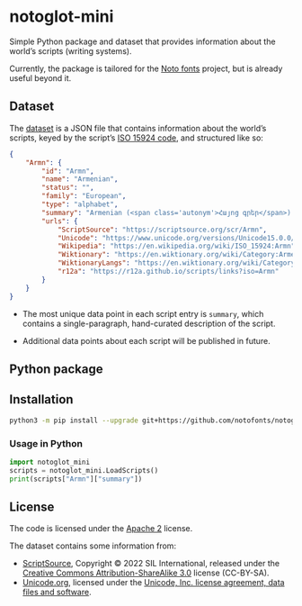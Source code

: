
# notoglot-mini

Simple Python package and dataset that provides information about the world’s scripts (writing systems). 

Currently, the package is tailored for the [Noto fonts](https://fonts.google.com/noto) project, but is already useful beyond it.

## Dataset

The [dataset](./notoglot_mini/data/notoglot_scripts.json) is a JSON file that contains information about the world’s scripts, keyed by the script’s [ISO 15924 code](https://en.wikipedia.org/wiki/ISO_15924), and structured like so:

```json
{
    "Armn": {
        "id": "Armn",
        "name": "Armenian",
        "status": "",
        "family": "European",
        "type": "alphabet",
        "summary": "Armenian (<span class='autonym'>Հայոց գրեր</span>) is a European bicameral alphabet, written left-to-right (12 million users). Created around 405 CE by Mesrop Mashtots. Used for the Armenian language to this day. Was widespread in the 18th–19th centuries CE in the Ottoman Empire. Armenia uses a reformed spelling introduced in the Soviet Union, the Armenian diaspora mostly uses the original Mesropian orthography.",
        "urls": {
            "ScriptSource": "https://scriptsource.org/scr/Armn",
            "Unicode": "https://www.unicode.org/versions/Unicode15.0.0/ch07.pdf#G3334",
            "Wikipedia": "https://en.wikipedia.org/wiki/ISO_15924:Armn",
            "Wiktionary": "https://en.wiktionary.org/wiki/Category:Armenian_script",
            "WiktionaryLangs": "https://en.wiktionary.org/wiki/Category:Armenian_script_languages",
            "r12a": "https://r12a.github.io/scripts/links?iso=Armn"
        }
    }
}
```

- The most unique data point in each script entry is `summary`, which contains a single-paragraph, hand-curated description of the script. 

- Additional data points about each script will be published in future. 

## Python package

## Installation

```bash
python3 -m pip install --upgrade git+https://github.com/notofonts/notoglot-mini/
```

### Usage in Python

```python
import notoglot_mini
scripts = notoglot_mini.LoadScripts()
print(scripts["Armn"]["summary"])
```

## License

The code is licensed under the [Apache 2](./LICENSE) license. 

The dataset contains some information from: 

- [ScriptSource](https://scriptsource.org/), Copyright © 2022 SIL International, released under the [Creative Commons Attribution-ShareAlike 3.0](https://creativecommons.org/licenses/by-sa/3.0/) license (CC-BY-SA).
- [Unicode.org](https://www.unicode.org/), licensed under the [Unicode, Inc. license agreement, data files and software](https://www.unicode.org/license.txt).
